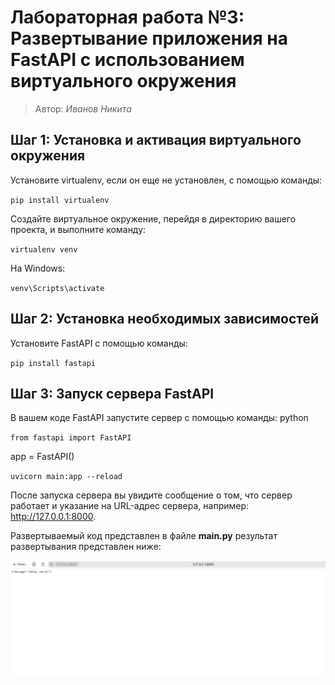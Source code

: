 # Лабораторная работа №3: Развертывание приложения на FastAPI с использованием виртуального окружения
> Автор: *Иванов Никита*

## Шаг 1: Установка и активация виртуального окружения
Установите virtualenv, если он еще не установлен, с помощью команды:

`pip install virtualenv`

Создайте виртуальное окружение, перейдя в директорию вашего проекта, и выполните команду:

`virtualenv venv`

На Windows:

`venv\Scripts\activate`

## Шаг 2: Установка необходимых зависимостей
Установите FastAPI с помощью команды:

`pip install fastapi `


## Шаг 3: Запуск сервера FastAPI
В вашем коде FastAPI запустите сервер с помощью команды:
python

`from fastapi import FastAPI`

app = FastAPI()

`uvicorn main:app --reload`

После запуска сервера вы увидите сообщение о том, что сервер работает и указание на URL-адрес сервера, например: http://127.0.0.1:8000.

Развертываемый код представлен в файле **main.py** результат развертывания представлен ниже:

![Result](Res1.jpg)